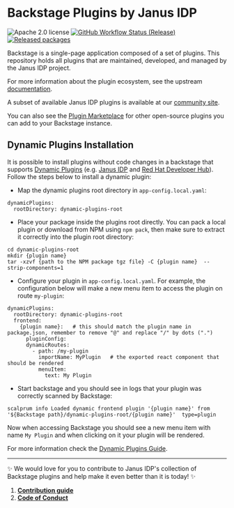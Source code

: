 # Backstage Plugins by Janus IDP

![Apache 2.0 license](https://img.shields.io/github/license/janus-idp/backstage-plugins)
[![GitHub Workflow Status (Release)](https://img.shields.io/github/actions/workflow/status/janus-idp/backstage-plugins/push.yaml?label=Release)](https://github.com/janus-idp/backstage-plugins/actions/workflows/push.yaml)
[![Released packages](https://img.shields.io/badge/dynamic/json?url=https%3A%2F%2Fregistry.npmjs.com%2F-%2Fv1%2Fsearch%3Ftext%3D%40janus-idp&query=%24.objects.length&label=NPM%20packages)](https://www.npmjs.com/search?q=%40janus-idp)

Backstage is a single-page application composed of a set of plugins. This repository holds all plugins that are maintained, developed, and managed by the Janus IDP project.

For more information about the plugin ecosystem, see the upstream [documentation](https://backstage.io/docs/plugins/).

A subset of available Janus IDP plugins is available at our [community site](https://janus-idp.io/plugins).

You can also see the [Plugin Marketplace](https://backstage.io/plugins) for other open-source plugins you can add to your Backstage instance.

## Dynamic Plugins Installation

It is possible to install plugins without code changes in a backstage that supports [Dynamic Plugins](https://github.com/janus-idp/backstage-showcase/blob/main/showcase-docs/dynamic-plugins.md) (e.g. [Janus IDP](https://janus-idp.io/) and [Red Hat Developer Hub](https://developers.redhat.com/rhdh)). Follow the steps below to install a dynamic plugin:

- Map the dynamic plugins root directory in `app-config.local.yaml`:

```
dynamicPlugins:
  rootDirectory: dynamic-plugins-root
```

- Place your package inside the plugins root directly. You can pack a local plugin or download from NPM using `npm pack`, then make sure to extract it correctly into the plugin root directory:

```
cd dynamic-plugins-root
mkdir {plugin name}
tar -xzvf {path to the NPM package tgz file} -C {plugin name}  --strip-components=1
```

- Configure your plugin in `app-config.local.yaml`. For example, the configuration below will make a new menu item to access the plugin on route `my-plugin`:

```
dynamicPlugins:
  rootDirectory: dynamic-plugins-root
  frontend:
    {plugin name}:   # this should match the plugin name in package.json, remember to remove "@" and replace "/" by dots (".")
      pluginConfig:
      dynamicRoutes:
        - path: /my-plugin
          importName: MyPlugin   # the exported react component that should be rendered
          menuItem:
            text: My Plugin
```

- Start backstage and you should see in logs that your plugin was correctly scanned by Backstage:

```
scalprum info Loaded dynamic frontend plugin '{plugin name}' from '${Backstage path}/dynamic-plugins-root/{plugin name}'  type=plugin
```

Now when accessing Backstage you should see a new menu item with name `My Plugin` and when clicking on it your plugin will be rendered.

For more information check the [Dynamic Plugins Guide](https://github.com/janus-idp/backstage-showcase/blob/main/showcase-docs/dynamic-plugins.md).

---

✨ We would love for you to contribute to Janus IDP's collection of Backstage plugins and help make it even better than it is today! ✨

1. [**Contribution guide**](./CONTRIBUTING.md)
2. [**Code of Conduct**](./CODE_OF_CONDUCT.md)
